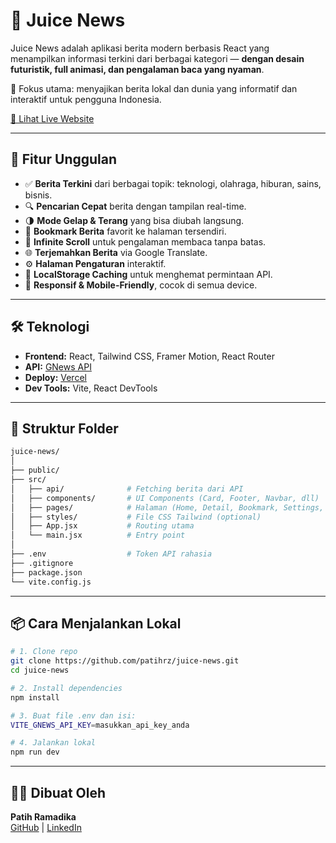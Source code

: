 # 📱 Juice News

Juice News adalah aplikasi berita modern berbasis React yang menampilkan informasi terkini dari berbagai kategori — **dengan desain futuristik, full animasi, dan pengalaman baca yang nyaman**.

🎯 Fokus utama: menyajikan berita lokal dan dunia yang informatif dan interaktif untuk pengguna Indonesia.

[🔗 Lihat Live Website](https://juice-news-ochre.vercel.app/)

---

## 🚀 Fitur Unggulan

- ✅ **Berita Terkini** dari berbagai topik: teknologi, olahraga, hiburan, sains, bisnis.
- 🔍 **Pencarian Cepat** berita dengan tampilan real-time.
- 🌗 **Mode Gelap & Terang** yang bisa diubah langsung.
- 📌 **Bookmark Berita** favorit ke halaman tersendiri.
- 🔄 **Infinite Scroll** untuk pengalaman membaca tanpa batas.
- 🌐 **Terjemahkan Berita** via Google Translate.
- ⚙️ **Halaman Pengaturan** interaktif.
- 💾 **LocalStorage Caching** untuk menghemat permintaan API.
- 📱 **Responsif & Mobile-Friendly**, cocok di semua device.

---

## 🛠️ Teknologi

- **Frontend:** React, Tailwind CSS, Framer Motion, React Router
- **API:** [GNews API](https://gnews.io/)
- **Deploy:** [Vercel](https://vercel.com/)
- **Dev Tools:** Vite, React DevTools

---

## 📁 Struktur Folder

```bash
juice-news/
│
├── public/
├── src/
│   ├── api/              # Fetching berita dari API
│   ├── components/       # UI Components (Card, Footer, Navbar, dll)
│   ├── pages/            # Halaman (Home, Detail, Bookmark, Settings, dll)
│   ├── styles/           # File CSS Tailwind (optional)
│   ├── App.jsx           # Routing utama
│   └── main.jsx          # Entry point
│
├── .env                  # Token API rahasia
├── .gitignore
├── package.json
└── vite.config.js
```

---

## 📦 Cara Menjalankan Lokal

```bash
# 1. Clone repo
git clone https://github.com/patihrz/juice-news.git
cd juice-news

# 2. Install dependencies
npm install

# 3. Buat file .env dan isi:
VITE_GNEWS_API_KEY=masukkan_api_key_anda

# 4. Jalankan lokal
npm run dev
```

---

## 👨‍💼 Dibuat Oleh

**Patih Ramadika**  
[GitHub](https://github.com/patihrz) | [LinkedIn](https://id.linkedin.com/in/patih-ramadika-19b763217)
